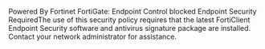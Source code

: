 Powered By Fortinet FortiGate: Endpoint Control blocked Endpoint Security RequiredThe use of this security policy requires that the latest FortiClient Endpoint Security software and antivirus signature package are installed.  
Contact your network administrator for assistance.
